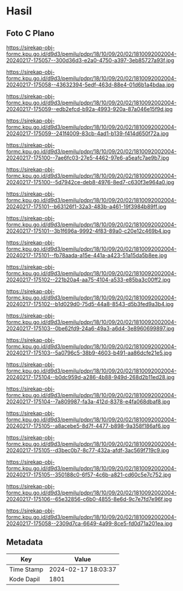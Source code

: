 # Hasil

## Foto C Plano

https://sirekap-obj-formc.kpu.go.id/d9d3/pemilu/pdpr/18/10/09/20/02/1810092002004-20240217-175057--300d36d3-e2a0-4750-a397-3eb85727a93f.jpg

https://sirekap-obj-formc.kpu.go.id/d9d3/pemilu/pdpr/18/10/09/20/02/1810092002004-20240217-175058--43632394-5edf-463d-88e4-01d6b1a4bdaa.jpg

https://sirekap-obj-formc.kpu.go.id/d9d3/pemilu/pdpr/18/10/09/20/02/1810092002004-20240217-175059--edb2efcd-b92a-4993-920a-87a046e15f9d.jpg

https://sirekap-obj-formc.kpu.go.id/d9d3/pemilu/pdpr/18/10/09/20/02/1810092002004-20240217-175059--241f4009-83cb-4ad1-b139-f414d650f72a.jpg

https://sirekap-obj-formc.kpu.go.id/d9d3/pemilu/pdpr/18/10/09/20/02/1810092002004-20240217-175100--7ae6fc03-27e5-4462-97e6-a5eafc7ae9b7.jpg

https://sirekap-obj-formc.kpu.go.id/d9d3/pemilu/pdpr/18/10/09/20/02/1810092002004-20240217-175100--5d7942ce-deb8-4976-8ed7-c630f3e964a0.jpg

https://sirekap-obj-formc.kpu.go.id/d9d3/pemilu/pdpr/18/10/09/20/02/1810092002004-20240217-175101--b63126f1-32a3-483b-a461-19f3984b89ff.jpg

https://sirekap-obj-formc.kpu.go.id/d9d3/pemilu/pdpr/18/10/09/20/02/1810092002004-20240217-175101--3b1f696a-9992-4f83-89a0-c20e12c469b4.jpg

https://sirekap-obj-formc.kpu.go.id/d9d3/pemilu/pdpr/18/10/09/20/02/1810092002004-20240217-175101--fb78aada-a15e-441a-a423-51a15da5b8ee.jpg

https://sirekap-obj-formc.kpu.go.id/d9d3/pemilu/pdpr/18/10/09/20/02/1810092002004-20240217-175102--221b20a4-aa75-4104-a533-e85ba3c00ff2.jpg

https://sirekap-obj-formc.kpu.go.id/d9d3/pemilu/pdpr/18/10/09/20/02/1810092002004-20240217-175102--b1d029d0-75d5-44a8-8543-d5b3fed9a3b4.jpg

https://sirekap-obj-formc.kpu.go.id/d9d3/pemilu/pdpr/18/10/09/20/02/1810092002004-20240217-175103--0be62fd9-24a6-49a3-a6d4-3e8960699897.jpg

https://sirekap-obj-formc.kpu.go.id/d9d3/pemilu/pdpr/18/10/09/20/02/1810092002004-20240217-175103--5a0796c5-38b9-4603-b491-aa86dcfe21e5.jpg

https://sirekap-obj-formc.kpu.go.id/d9d3/pemilu/pdpr/18/10/09/20/02/1810092002004-20240217-175104--b0dc959d-a286-4b88-949d-268d2b11ed28.jpg

https://sirekap-obj-formc.kpu.go.id/d9d3/pemilu/pdpr/18/10/09/20/02/1810092002004-20240217-175104--7a809987-fa3a-412d-8378-e4fa068dbaf8.jpg

https://sirekap-obj-formc.kpu.go.id/d9d3/pemilu/pdpr/18/10/09/20/02/1810092002004-20240217-175105--a8acebe5-8d7f-4477-b898-9a358f186af6.jpg

https://sirekap-obj-formc.kpu.go.id/d9d3/pemilu/pdpr/18/10/09/20/02/1810092002004-20240217-175105--d3bec0b7-8c77-432a-afdf-3ac569f719c9.jpg

https://sirekap-obj-formc.kpu.go.id/d9d3/pemilu/pdpr/18/10/09/20/02/1810092002004-20240217-175105--350188c0-6f57-4c6b-a821-cd60c5e7c752.jpg

https://sirekap-obj-formc.kpu.go.id/d9d3/pemilu/pdpr/18/10/09/20/02/1810092002004-20240217-175106--65e32856-c6b0-4855-8e6d-9c7e7fd7e96f.jpg

https://sirekap-obj-formc.kpu.go.id/d9d3/pemilu/pdpr/18/10/09/20/02/1810092002004-20240217-175058--2309d7ca-6649-4a99-8ce5-fd0d71a201ea.jpg


## Metadata

| Key        | Value               |
| ---------- | ------------------- |
| Time Stamp | 2024-02-17 18:03:37 |
| Kode Dapil | 1801                |



